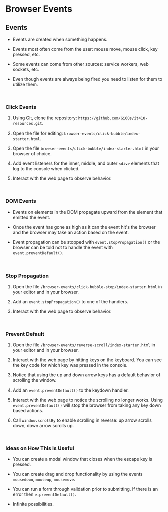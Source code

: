 # Browser Events

## Events

- Events are created when something happens.

- Events most often come from the user: mouse move, mouse click, key pressed, etc.

- Some events can come from other sources: service workers, web sockets, etc.

- Even though events are always being fired you need to listen for them to utilize them.

<br>

### Click Events

1. Using Git, clone the repository: `https://github.com/Gi60s/it410-resources.git`.

2. Open the file for editing: `browser-events/click-bubble/index-starter.html`.

3. Open the file `browser-events/click-bubble/index-starter.html` in your browser of choice.

4. Add event listeners for the inner, middle, and outer `<div>` elements that log to the console when clicked.

5. Interact with the web page to observe behavior.

<br>

### DOM Events

- Events on elements in the DOM propagate upward from the element that emitted the event.

- Once the event has gone as high as it can the event hit's the browser and the browser may take an action based on the event.

- Event propagation can be stopped with `event.stopPropagation()` or the browser can be told not to handle the event with `event.preventDefault()`.

<br>

### Stop Propagation

1. Open the file `/browser-events/click-bubble-stop/index-starter.html` in your editor and in your browser.

2. Add an `event.stopPropagation()` to one of the handlers.

3. Interact with the web page to observe behavior.

<br>

### Prevent Default

1. Open the file `/browser-events/reverse-scroll/index-starter.html` in your editor and in your browser.

2. Interact with the web page by hitting keys on the keyboard. You can see the key code for which key was pressed in the console.

3. Notice that using the up and down arrow keys has a default behavior of scrolling the window.

4. Add an `event.preventDefault()` to the keydown handler.

5. Interact with the web page to notice the scrolling no longer works. Using `event.preventDefault()` will stop the browser from taking any key down based actions.

6. Call `window.scrollBy` to enable scrolling in reverse: up arrow scrolls down, down arrow scrolls up.

<br>

### Ideas on How This is Useful

- You can create a modal window that closes when the escape key is pressed.

- You can create drag and drop functionality by using the events `mousedown`, `mouseup`, `mousemove`.

- You can run a form through validation prior to submitting. If there is an error then `e.preventDefault()`.

- Infinite possibilities.